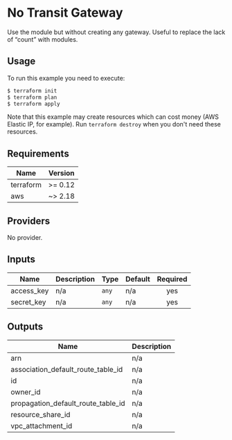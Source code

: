 # No Transit Gateway

Use the module but without creating any gateway. Useful to replace the lack of “count” with modules.

## Usage

To run this example you need to execute:

```bash
$ terraform init
$ terraform plan
$ terraform apply
```

Note that this example may create resources which can cost money (AWS Elastic IP, for example). Run `terraform destroy` when you don't need these resources.

<!-- BEGINNING OF PRE-COMMIT-TERRAFORM DOCS HOOK -->
## Requirements

| Name | Version |
|------|---------|
| terraform | >= 0.12 |
| aws | ~> 2.18 |

## Providers

No provider.

## Inputs

| Name | Description | Type | Default | Required |
|------|-------------|------|---------|:--------:|
| access\_key | n/a | `any` | n/a | yes |
| secret\_key | n/a | `any` | n/a | yes |

## Outputs

| Name | Description |
|------|-------------|
| arn | n/a |
| association\_default\_route\_table\_id | n/a |
| id | n/a |
| owner\_id | n/a |
| propagation\_default\_route\_table\_id | n/a |
| resource\_share\_id | n/a |
| vpc\_attachment\_id | n/a |

<!-- END OF PRE-COMMIT-TERRAFORM DOCS HOOK -->
